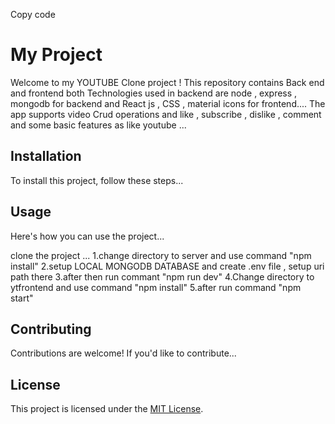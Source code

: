 Copy code
# My Project

Welcome to my YOUTUBE Clone project ! This repository contains Back end and frontend both 
Technologies used in backend are node , express , mongodb for backend 
and React js , CSS , material icons for frontend....
The app supports video Crud operations and like , subscribe , dislike , comment and some basic features as like youtube 
...

## Installation

To install this project, follow these steps...

## Usage

Here's how you can use the project...

clone the project ...
1.change directory to server and use command "npm install" 
2.setup LOCAL MONGODB DATABASE and create .env file , setup uri path there
3.after then run commant "npm run dev"
4.Change directory to ytfrontend and use command "npm install"
5.after run command "npm start"

## Contributing

Contributions are welcome! If you'd like to contribute...

## License

This project is licensed under the [MIT License](LICENSE).
